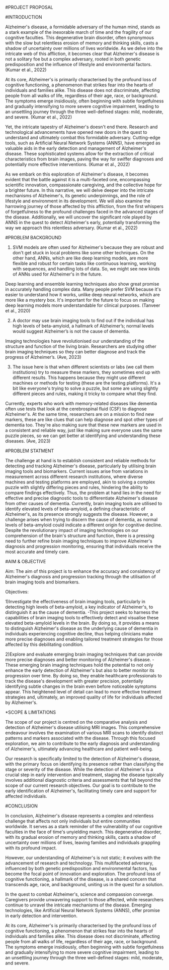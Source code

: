 #PROJECT PROPOSAL


#INTRODUCTION

Alzheimer's disease, a formidable adversary of the human mind, stands as a stark example of the inexorable march of time and the fragility of our cognitive faculties. This degenerative brain disorder, often synonymous with the slow but relentless erosion of memory and thinking skills, casts a shadow of uncertainty over millions of lives worldwide. As we delve into the intricate web of this affliction, it becomes clear that Alzheimer's disease is not a solitary foe but a complex adversary, rooted in both genetic predisposition and the influence of lifestyle and environmental factors. (Kumar et al., 2022)

At its core, Alzheimer's is primarily characterised by the profound loss of cognitive functioning, a phenomenon that strikes fear into the hearts of individuals and families alike. This disease does not discriminate, affecting people from all walks of life, regardless of their age, race, or background. The symptoms emerge insidiously, often beginning with subtle forgetfulness and gradually intensifying to more severe cognitive impairment, leading to an unsettling journey through the three well-defined stages: mild, moderate, and severe. (Kumar et al., 2022)

Yet, the intricate tapestry of Alzheimer's doesn't end there. Research and technological advancements have opened new doors in the quest to understand and ultimately combat this formidable adversary. Cutting-edge tools, such as Artificial Neural Network Systems (ANNS), have emerged as valuable aids in the early detection and management of Alzheimer's disease. These sophisticated systems allow for the extraction of critical characteristics from brain images, paving the way for swiffer diagnoses and potentially more effective interventions. (Kumar et al., 2022)

As we embark on this exploration of Alzheimer's disease, it becomes evident that the battle against it is a multi-faceted one, encompassing scientific innovation, compassionate caregiving, and the collective hope for a brighter future. In this narrative, we will delve deeper into the intricate mechanisms of Alzheimer's, its genetic underpinnings, and the role of lifestyle and environment in its development. We will also examine the harrowing journey of those affected by this affliction, from the first whispers of forgetfulness to the profound challenges faced in the advanced stages of the disease. Additionally, we will uncover the significant role played by ANNS in the quest to detect Alzheimer's early, potentially transforming the way we approach this relentless adversary. (Kumar et al., 2022)


#PROBLEM BACKGROUND

1) SVM models are often used for Alzheimer's because they are robust and don't get stuck in local problems like some other techniques. On the other hand, ANNs, which are like deep learning models, are more flexible and robust for certain tasks like continuous learning, working with sequences, and handling lots of data. So, we might see new kinds of ANNs used for Alzheimer's in the future.

Deep learning and ensemble learning techniques also show great promise in accurately handling complex data. Many people prefer SVM because it's easier to understand how it works, unlike deep neural networks, which are more like a mystery box. It's important for the future to focus on making deep learning models more understandable for clinical purposes. (Tanveer et al., 2020)

2) A doctor may use brain imaging tools to find out if the individual has high levels of beta-amyloid, a hallmark of Alzheimer’s; normal levels would suggest Alzheimer’s is not the cause of dementia.

Imaging technologies have revolutionised our understanding of the structure and function of the living brain. Researchers are studying other brain imaging techniques so they can better diagnose and track the progress of Alzheimer’s. (Ave, 2023)

3) The issue here is that when different scientists or labs (we call them institutions) try to measure these markers, they sometimes end up with different results. This happens because they might use different machines or methods for testing (these are the testing platforms). It's a bit like everyone's trying to solve a puzzle, but some are using slightly different pieces and rules, making it tricky to compare what they find.

Currently, experts who work with memory-related diseases like dementia often use tests that look at the cerebrospinal fluid (CSF) to diagnose Alzheimer's. At the same time, researchers are on a mission to find new markers, these are like clues that can help diagnose and spot other types of dementia too. They're also making sure that these new markers are used in a consistent and reliable way, just like making sure everyone uses the same puzzle pieces, so we can get better at identifying and understanding these diseases. (Ave, 2023)


#PROBLEM STATMENT

The challenge at hand is to establish consistent and reliable methods for detecting and tracking Alzheimer's disease, particularly by utilising brain imaging tools and biomarkers. Current issues arise from variations in measurement across different research institutions, where diverse machines and testing platforms are employed, akin to solving a complex puzzle with slightly differing pieces and rules, hindering the ability to compare findings effectively. Thus, the problem at hand lies in the need for effective and precise diagnostic tools to differentiate Alzheimer's disease from other causes of dementia. Currently, brain imaging tools are utilised to identify elevated levels of beta-amyloid, a defining characteristic of Alzheimer's, as its presence strongly suggests the disease. However, a challenge arises when trying to discern the cause of dementia, as normal levels of beta-amyloid could indicate a different origin for cognitive decline. Despite the revolutionary impact of imaging technologies on our comprehension of the brain's structure and function, there is a pressing need to further refine brain imaging techniques to improve Alzheimer's diagnosis and progression monitoring, ensuring that individuals receive the most accurate and timely care.


#AIM & OBJECTIVE

Aim: 
The aim of this project is to enhance the accuracy and consistency of Alzheimer's diagnosis and progression tracking through the utilisation of brain imaging tools and biomarkers.

Objectives:

1)Investigate the effectiveness of brain imaging tools, particularly in detecting high levels of beta-amyloid, a key indicator of Alzheimer's, to distinguish it as the cause of dementia. 
 -This project seeks to harness the capabilities of brain imaging tools to effectively detect and visualise these elevated beta-amyloid levels in the brain. By doing so, it provides a means to distinguish Alzheimer's disease as the underlying cause of dementia in individuals experiencing cognitive decline, thus helping clinicians make more precise diagnoses and enabling tailored treatment strategies for those affected by this debilitating condition.

2)Explore and evaluate emerging brain imaging techniques that can provide more precise diagnoses and better monitoring of Alzheimer's disease.
-These emerging brain imaging techniques hold the potential to not only enhance the early detection of Alzheimer's but also to better monitor its progression over time. By doing so, they enable healthcare professionals to track the disease's development with greater precision, potentially identifying subtle changes in the brain even before noticeable symptoms appear. This heightened level of detail can lead to more effective treatment strategies and, ultimately, an improved quality of life for individuals affected by Alzheimer's.


*SCOPE & LIMITATIONS

The scope of our project is centred on the comparative analysis and detection of Alzheimer's disease utilising MRI images. This comprehensive endeavour involves the examination of various MRI scans to identify distinct patterns and markers associated with the disease. Through this focused exploration, we aim to contribute to the early diagnosis and understanding of Alzheimer's, ultimately advancing healthcare and patient well-being. 

Our research is specifically limited to the detection of Alzheimer's disease, with the primary focus on identifying its presence rather than classifying the stage or severity of the disease. While the detection of Alzheimer's is a crucial step in early intervention and treatment, staging the disease typically involves additional diagnostic criteria and assessments that fall beyond the scope of our current research objectives. Our goal is to contribute to the early identification of Alzheimer's, facilitating timely care and support for affected individuals.


#CONCLUSION

In conclusion, Alzheimer's disease represents a complex and relentless challenge that affects not only individuals but entire communities worldwide. It serves as a stark reminder of the vulnerability of our cognitive faculties in the face of time's unyielding march. This degenerative disorder, with its gradual erosion of memory and thinking skills, casts a shadow of uncertainty over millions of lives, leaving families and individuals grappling with its profound impact.

However, our understanding of Alzheimer's is not static; it evolves with the advancement of research and technology. This multifaceted adversary, influenced by both genetic predisposition and environmental factors, has become the focal point of innovation and exploration. The profound loss of cognitive functioning, a hallmark of the disease, is a shared concern that transcends age, race, and background, uniting us in the quest for a solution.

In the quest to combat Alzheimer's, science and compassion converge. Caregivers provide unwavering support to those affected, while researchers continue to unravel the intricate mechanisms of the disease. Emerging technologies, like Artificial Neural Network Systems (ANNS), offer promise in early detection and intervention.

At its core, Alzheimer's is primarily characterised by the profound loss of cognitive functioning, a phenomenon that strikes fear into the hearts of individuals and families alike. This disease does not discriminate, affecting people from all walks of life, regardless of their age, race, or background. The symptoms emerge insidiously, often beginning with subtle forgetfulness and gradually intensifying to more severe cognitive impairment, leading to an unsettling journey through the three well-defined stages: mild, moderate, and severe.
